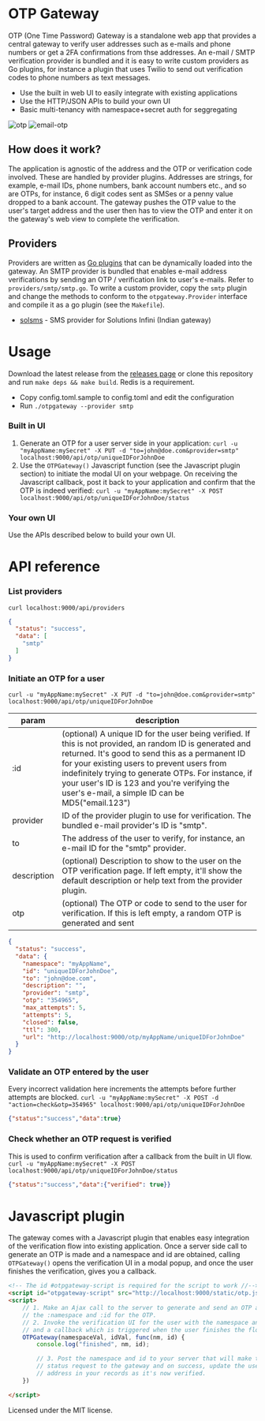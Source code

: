 # OTP Gateway
OTP (One Time Password) Gateway is a standalone web app that provides a central gateway to verify user addresses such as e-mails and phone numbers or get a 2FA confirmations from thse addresses. An e-mail / SMTP verification provider is bundled and it is easy to write custom providers as Go plugins, for instance a plugin that uses Twilio to send out verification codes to phone numbers as text messages.

- Use the built in web UI to easily integrate with existing applications
- Use the HTTP/JSON APIs to build your own UI
- Basic multi-tenancy with namespace+secret auth for seggregating


![otp](https://user-images.githubusercontent.com/547147/51735115-7d4a5d00-20ac-11e9-8a86-3985665a7820.png)
![email-otp](https://user-images.githubusercontent.com/547147/51734344-407d6680-20aa-11e9-8e8e-03db29d8f900.png)


## How does it work?
The application is agnostic of the address and the OTP or verification code involved. These are handled by provider plugins. Addresses are strings, for example, e-mail IDs, phone numbers, bank account numbers etc., and so are OTPs, for instance, 6 digit codes sent as SMSes or a penny value dropped to a bank account. The gateway pushes the OTP value to the user's target address and the user then has to view the OTP and enter it on the gateway's web view to complete the verification.

## Providers
Providers are written as [Go plugins](https://golang.org/pkg/plugin/) that can be dynamically loaded into the gateway. An SMTP provider is bundled that enables e-mail address verifications by sending an OTP / verification link to user's e-mails. Refer to `providers/smtp/smtp.go`. To write a custom provider, copy the `smtp` plugin and change the methods to conform to the `otpgateway.Provider` interface and compile it as a go plugin (see the `Makefile`).

- [solsms](https://github.com/knadh/otpgateway-solsms) - SMS provider for Solutions Infini (Indian gateway)

# Usage
Download the latest release from the [releases page](https://github.com/knadh/otpgateway/releases) or clone this repository and run `make deps && make build`. Redis is a requirement.
- Copy config.toml.sample to config.toml and edit the configuration
- Run `./otpgateway --provider smtp`
 
### Built in UI
1. Generate an OTP for a user server side in your application:
  `curl -u "myAppName:mySecret" -X PUT -d "to=john@doe.com&provider=smtp" localhost:9000/api/otp/uniqueIDForJohnDoe`
2. Use the `OTPGateway()` Javascript function (see the Javascript plugin section) to initiate the modal UI on your webpage. On receiving the Javascript callback, post it back to your application and confirm that the OTP is indeed verified:
`curl -u "myAppName:mySecret" -X POST localhost:9000/api/otp/uniqueIDForJohnDoe/status`

### Your own UI
Use the APIs described below to build your own UI.

# API reference
### List providers
`curl localhost:9000/api/providers`
```json
{
  "status": "success",
  "data": [
    "smtp"
  ]
}
```

### Initiate an OTP for a user
```shell
curl -u "myAppName:mySecret" -X PUT -d "to=john@doe.com&provider=smtp" localhost:9000/api/otp/uniqueIDForJohnDoe
```

| param | description |
|------------|----------------------------------------------------------------------------------------------------------------------------------------------------------------------------------------------------------------------------------------------------------------------------------------------------------------------------------------------------------------------|
| :id | (optional) A unique ID for the user being verified. If this is not provided, an random ID is generated and returned. It's good to send this as a permanent ID for your existing users to prevent users from indefinitely trying to generate OTPs. For instance, if your user's ID is 123 and you're verifying the user's e-mail, a simple ID can be MD5("email.123") |
| provider | ID of the provider plugin to use for verification. The bundled e-mail provider's ID is "smtp". |
| to | The address of the user to verify, for instance, an e-mail ID for the "smtp" provider. |
| description | (optional) Description to show to the user on the OTP verification page. If left empty, it'll show the default description or help text from the provider plugin. |
| otp | (optional) The OTP or code to send to the user for verification. If this is left empty, a random OTP is generated and sent |

```json
{
  "status": "success",
  "data": {
    "namespace": "myAppName",
    "id": "uniqueIDForJohnDoe",
    "to": "john@doe.com",
    "description": "",
    "provider": "smtp",
    "otp": "354965",
    "max_attempts": 5,
    "attempts": 5,
    "closed": false,
    "ttl": 300,
    "url": "http://localhost:9000/otp/myAppName/uniqueIDForJohnDoe"
  }
}

```

### Validate an OTP entered by the user
Every incorrect validation here increments the attempts before further attempts are blocked.
`curl -u "myAppName:mySecret" -X POST -d "action=check&otp=354965" localhost:9000/api/otp/uniqueIDForJohnDoe`

```json
{"status":"success","data":true}
```

### Check whether an OTP request is verified
This is used to confirm verification after a callback from the built in UI flow.
`curl -u "myAppName:mySecret" -X POST localhost:9000/api/otp/uniqueIDForJohnDoe/status`

```json
{"status":"success","data":{"verified": true}}
```


# Javascript plugin
The gateway comes with a Javascript plugin that enables easy integration of the verification flow into existing application. Once a server side call to generate an OTP is made and a namespace and id are obtained, calling `OTPGateway()` opens the verification UI in a modal popup, and once the user finishes the verification, gives you a callback.

```html
<!-- The id #otpgateway-script is required for the script to work //-->
<script id="otpgateway-script" src="http://localhost:9000/static/otp.js"></script>
<script>
    // 1. Make an Ajax call to the server to generate and send an OTP and return the
    // the :namespace and :id for the OTP.
    // 2. Invoke the verification UI for the user with the namespace and id values,
    // and a callback which is triggered when the user finishes the flow.
    OTPGateway(namespaceVal, idVal, func(nm, id) {
        console.log("finished", nm, id);

        // 3. Post the namespace and id to your server that will make the
        // status request to the gateway and on success, update the user's
        // address in your records as it's now verified.
    })

</script>
```

Licensed under the MIT license.
